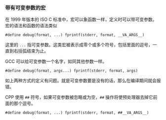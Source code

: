 ### 带有可变参数的宏

在 1999 年版本的 ISO C 标准中，宏可以象函数一样，定义时可以带可变参数。宏的语法和函数的语法类似

```
#define debug(format, ...) fprintf(stderr, format, __VA_ARGS__)
```

这里的 `...` 指可变参数。这类宏被表示成零个或多个符号，包括里面的逗号，一直到右括弧结束为止。

GCC 可以给可变参数一个名字，如同其他参数一样。

```
#define debug(format, args...) fprintf(stderr, format, args)
```

如上两种方式的定义有问题。就是可变参数要是没有的话，那么在编译期间就会报错。

CPP 使用 `##` 符号，如果可变参数被忽略或为空，`##` 操作将使预处理器去掉它前面的那个逗号。

```
#define debug(format, ...) fprintf(stderr, format, ##__VA_ARGS__)
```

